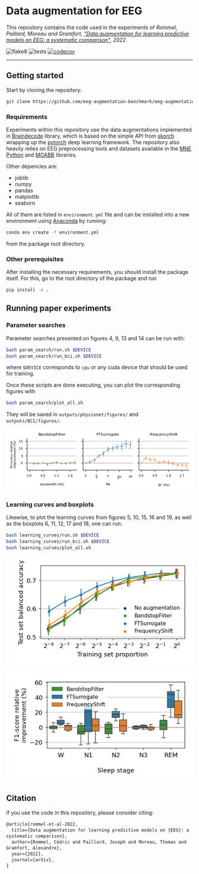 # Data augmentation for EEG

This repository contains the code used in the experiments of _Rommel, Paillard, Moreau and Gramfort, ["Data augmentation for learning predictive models on EEG: a systematic comparison"](https://arxiv.org/abs/2206.14483), 2022_.

![flake8](https://github.com/lapaill/BAE/actions/workflows/lint.yml/badge.svg) 
![tests](https://github.com/lapaill/BAE/actions/workflows/tests.yml/badge.svg)
[![codecov](https://codecov.io/gh/lapaill/BAE/branch/main/graph/badge.svg?token=MIPDEL7CBB)](https://codecov.io/gh/lapaill/BAE)

---

## Getting started

Start by cloning the repository:
```bash
git clone https://github.com/eeg-augmentation-benchmark/eeg-augmentation-benchmark-2022.git
```

### Requirements

Experiments within this repository use the data augmentations implemented in
[Braindecode](https://braindecode.org/) library, which is based on the simple API from [skorch](https://skorch.readthedocs.io/en/stable/) wrapping up the [pytorch](https://pytorch.org/) deep learning framework. The repository also heavily relies on EEG preprocessing tools and datasets available in the [MNE Python](https://mne.tools/stable/index.html)
and [MOABB](http://moabb.neurotechx.com/docs/index.html) libraries.

Other depencies are:
- joblib
- numpy
- pandas
- matplotlib
- seaborn

All of them are listed in `environment.yml` file and can be installed into a new environment using [Anaconda](https://www.anaconda.com/products/distribution) by running:
```bash
conda env create -f environment.yml
```
from the package root directory.

### Other prerequisites

After installing the necessary requirements, you should install the package
itself. For this, go to the root directory of the package and run
```bash
pip install -e .
```

## Running paper experiments

### Parameter searches

Parameter searches presented on figures 4, 9, 13 and 14 can be run with:
```bash
bash param_search/run.sh $DEVICE
bash param_search/run_bci.sh $DEVICE
```
where `$DEVICE` corresponds to `cpu` or any cuda device that should be used for training.

Once these scripts are done executing, you can plot the corresponding figures with
```bash
bash param_search/plot_all.sh
```
They will be saved in `outputs/physionet/figures/` and `outputs/BCI/figures/`.

![parameter search example](assets/param-search-physionet-frequency.png "Parameter search example")

### Learning curves and boxplots

Likewise, to plot the learning curves from figures 5, 10, 15, 16 and 19, as well as the boxplots 6, 11, 12, 17 and 18, one can run:
```bash
bash learning_curves/run.sh $DEVICE
bash learning_curves/run_bci.sh $DEVICE
bash learning_curves/plot_all.sh
```

![learning curve example](assets/LR-physionet-frequency.png "Learning curve example")

![boxplot example](assets/box-physionet-frequency.png "Boxplot example")

## Citation

If you use the code in this repository, please consider citing:
```
@article{rommel-et-al-2022,
  title={Data augmentation for learning predictive models on {EEG}: a systematic comparison},
  author={Rommel, Cédric and Paillard, Joseph and Moreau, Thomas and Gramfort, Alexandre},
  year={2022},
  journal={arXiv},
}
```
